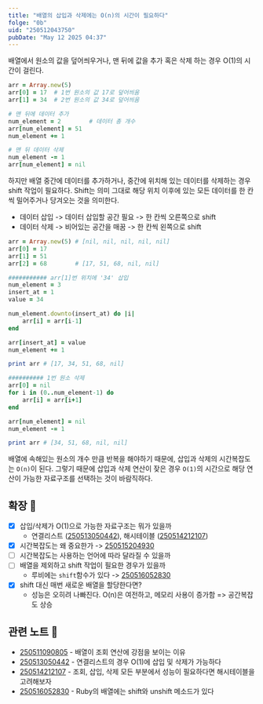 ```yaml
---
title: "배열의 삽입과 삭제에는 O(n)의 시간이 필요하다"
folge: "0b"
uid: "250512043750"
pubDate: "May 12 2025 04:37"
---
```


배열에서 원소의 값을 덮어씌우거나, 맨 뒤에 값을 추가 혹은 삭제 하는 경우 O(1)의 시간이 걸린다.

```ruby
arr = Array.new(5)
arr[0] = 17  # 1번 원소의 값 17로 덮어씌움 
arr[1] = 34  # 2번 원소의 값 34로 덮어씌움

# 맨 뒤에 데이터 추가
num_element = 2        # 데이터 총 개수
arr[num_element] = 51
num_element += 1

# 맨 뒤 데이터 삭제
num_element -= 1
arr[num_element] = nil
```

하지만 배열 중간에 데이터를 추가하거나, 중간에 위치해 있는 데이터를 삭제하는 경우 shift 작업이 필요하다. Shift는 의미 그대로 해당 위치 이후에 있는 모든 데이터를 한 칸씩 밀어주거나 당겨오는 것을 의미한다.

- 데이터 삽입 -> 데이터 삽입할 공간 필요 -> 한 칸씩 오른쪽으로 shift
- 데이터 삭제 -> 비어있는 공간을 매꿈 -> 한 칸씩 왼쪽으로 shift

```ruby
arr = Array.new(5) # [nil, nil, nil, nil, nil]
arr[0] = 17
arr[1] = 51
arr[2] = 68        # [17, 51, 68, nil, nil]

########### arr[1]번 위치에 '34' 삽입
num_element = 3
insert_at = 1
value = 34

num_element.downto(insert_at) do |i|
	arr[i] = arr[i-1]
end

arr[insert_at] = value
num_element += 1

print arr # [17, 34, 51, 68, nil]

########## 1번 원소 삭제
arr[0] = nil
for i in (0..num_element-1) do
	arr[i] = arr[i+1]
end

arr[num_element] = nil
num_element -= 1

print arr # [34, 51, 68, nil, nil]
```

배열에 속해있는 원소의 개수 만큼 반복을 해야하기 때문에, 삽입과 삭제의 시간복잡도는 `O(n)`이 된다. 그렇기 때문에 삽입과 삭제 연산이 잦은 경우 `O(1)`의 시간으로 해당 연산이 가능한 자료구조를 선택하는 것이 바람직하다.

## 확장 🌱
- [x] 삽입/삭제가 O(1)으로 가능한 자료구조는 뭐가 있을까
  * 연결리스트 ([250513050442](/note/250513050442)), 해시테이블 ([250514212107](/note/250514212107))
- [x] 시간복잡도는 왜 중요한가 -> [250515204930](/note/250515204930)
- [ ] 시간복잡도는 사용하는 언어에 따라 달라질 수 있을까
- [ ] 배열을 제외하고 shift 작업이 필요한 경우가 있을까
  * 루비에는 `shift`함수가 있다 -> [250516052830](/note/250516052830)
- [x] shift 대신 매번 새로운 배열을 할당한다면?
  * 성능은 오히려 나빠진다. O(n)은 여전하고, 메모리 사용이 증가함 => 공간복잡도 상승

## 관련 노트 📘
- [250511090805](/note/250511090805) - 배열이 조회 연산에 강점을 보이는 이유
- [250513050442](/note/250513050442) - 연결리스트의 경우 O(1)에 삽입 및 삭제가 가능하다
- [250514212107](/note/250514212107) - 조회, 삽입, 삭제 모든 부분에서 성능이 필요하다면 해시테이블을 고려해보자
- [250516052830](/note/250516052830) - Ruby의 배열에는 shift와 unshift 메소드가 있다
